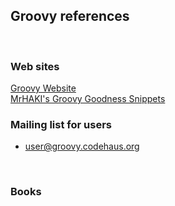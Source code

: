 ## Groovy references
<br>

### Web sites
[Groovy Website](http://groovy.codehaus.org)<br>
[MrHAKI's Groovy Goodness Snippets](http://mrhaki.blogspot.com/search/label/Groovy:Goodness)
<br>

### Mailing list for users
* user@groovy.codehaus.org
<br>

### Books